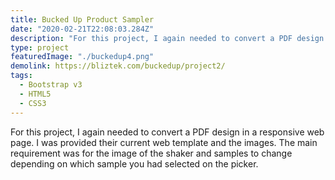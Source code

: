 ```yaml
---
title: Bucked Up Product Sampler
date: "2020-02-21T22:08:03.284Z"
description: "For this project, I again needed to convert a PDF design in a responsive web page. I was provided their current web template and the images. The main requirement was for the image of the shaker and samples to change depending on which sample you had selected on the picker."
type: project
featuredImage: "./buckedup4.png"
demolink: https://bliztek.com/buckedup/project2/
tags:
  - Bootstrap v3
  - HTML5
  - CSS3
---
```


For this project, I again needed to convert a PDF design in a responsive web page. I was provided their current web template and the images. The main requirement was for the image of the shaker and samples to change depending on which sample you had selected on the picker.
